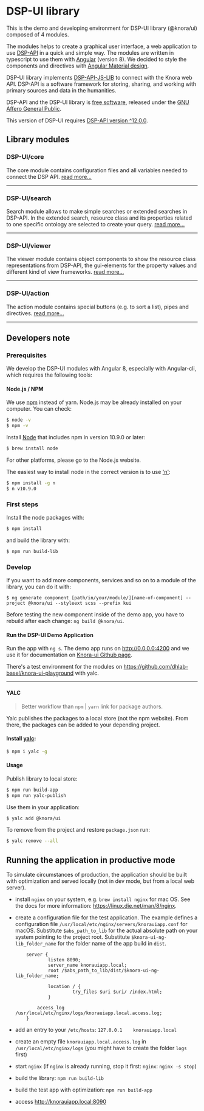 # DSP-UI library

This is the demo and developing environment for DSP-UI library (@knora/ui) composed of 4 modules.

The modules helps to create a graphical user interface, a web application to use [DSP-API](https://www.knora.org) in a quick and simple way. The modules are written in typescript to use them with [Angular](https://angular.io) (version 8). We decided to style the components and directives with [Angular Material design](https://material.angular.io).

DSP-UI library implements [DSP-API-JS-LIB](https://www.npmjs.com/package/@knora/api) to connect with the Knora web API. DSP-API is a software framework for storing, sharing, and working with primary sources and data in the humanities.

DSP-API and the DSP-UI library is [free software](http://www.gnu.org/philosophy/free-sw.en.html), released under the [GNU Affero General Public](http://www.gnu.org/licenses/agpl-3.0.en.html).

This version of DSP-UI requires [DSP-API version ^12.0.0](https://github.com/dasch-swiss/knora-api/releases/tag/v12.0.0).

## Library modules

### DSP-UI/core

The core module contains configuration files and all variables needed to connect the DSP API.
[read more...](https://dasch-swiss.github.io/knora-ui/modules/core)

* * *

### DSP-UI/search

Search module allows to make simple searches or extended searches in DSP-API. In the extended search, resource class and its properties related to one specific ontology are selected to create your query.
[read more...](https://dasch-swiss.github.io/knora-ui/modules/search)

* * *

### DSP-UI/viewer

The viewer module contains object components to show the resource class representations from DSP-API, the gui-elements for the property values and different kind of view frameworks.
[read more...](https://dasch-swiss.github.io/knora-ui/modules/viewer)

* * *

### DSP-UI/action

The action module contains special buttons (e.g. to sort a list), pipes and directives.
[read more...](https://dasch-swiss.github.io/knora-ui/modules/action)

* * *

## Developers note

### Prerequisites

We develop the DSP-UI modules with Angular 8, especially with Angular-cli, which requires the following tools:

#### Node.js / NPM

We use [npm](https://nodejs.dev/an-introduction-to-the-npm-package-manager) instead of yarn. Node.js may be already installed on your computer. You can check:

```bash
$ node -v
$ npm -v
```

Install [Node](https://nodejs.org/en/download/) that includes npm in version 10.9.0 or later:

```bash
$ brew install node
```

For other platforms, please go to the Node.js website.

The easiest way to install node
in the correct version is to use ['n'](https://github.com/tj/n):

```bash
$ npm install -g n
$ n v10.9.0
```

### First steps

Install the node packages with:

```bash
$ npm install
```

and build the library with:

```bash
$ npm run build-lib
```

### Develop

If you want to add more components, services and so on to a module of the library, you can do it with:

`$ ng generate component [path/in/your/module/][name-of-component] --project @knora/ui --styleext scss --prefix kui`

Before testing the new component inside of the demo app, you have to rebuild after each change: `ng build @knora/ui`.

#### Run the DSP-UI Demo Application

Run the app with `ng s`. The demo app runs on <http://0.0.0.0:4200> and we use it for documentation on [Knora-ui Github page](https://dasch-swiss.github.io/knora-ui).

There's a test environment for the modules on <https://github.com/dhlab-basel/knora-ui-playground> with yalc.

* * *

#### YALC

> Better workflow than `npm` \| `yarn` link for package authors.

Yalc publishes the packages to a local store (not the npm website).
From there, the packages can be added to your depending project.

#### Install [yalc](https://github.com/whitecolor/yalc):

```bash
$ npm i yalc -g
```

#### Usage

Publish library to local store:

```bash
$ npm run build-app
$ npm run yalc-publish
```

Use them in your application:

```bash
$ yalc add @knora/ui
```

To remove from the project and restore `package.json` run:

```bash
$ yalc remove --all
```

## Running the application in productive mode
To simulate circumstances of production, the application should be built with optimization and served locally
(not in dev mode, but from a local web server).

- install `nginx` on your system, e.g. `brew install nginx` for mac OS. See the docs for more information: <https://linux.die.net/man/8/nginx>.
- create a configuration file for the test application.
  The example defines a configuration file `/usr/local/etc/nginx/servers/knorauiapp.conf` for macOS.
  Substitute `$abs_path_to_lib` for the actual absolute path on your system pointing to the project root.
  Substitute `$knora-ui-ng-lib_folder_name` for the folder name of the app build in `dist`.

    ```nginx
        server {
                listen 8090;
                server_name knorauiapp.local;
                root /$abs_path_to_lib/dist/$knora-ui-ng-lib_folder_name;

                location / {
                         try_files $uri $uri/ /index.html;
                }

            access_log /usr/local/etc/nginx/logs/knorauiapp.local.access.log;
        }
    ```

- add an entry to your `/etc/hosts`: `127.0.0.1    knorauiapp.local`
- create an empty file `knorauiapp.local.access.log` in `/usr/local/etc/nginx/logs`
  (you might have to create the folder `logs` first)
- start `nginx` (if `nginx` is already running, stop it first: `nginx`: `nginx -s stop`)
- build the library: `npm run build-lib`
- build the test app with optimization: `npm run build-app`
- access <http://knorauiapp.local:8090>
